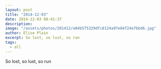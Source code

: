 ```yaml
---
layout: post
title: "2014-12-03"
date: 2014-12-03 08:41:37
description: 
image: "/assets/photos/201412/a04b575329dfc8124a97e84f24e7bbd6.jpg"
author: Elise Plain
excerpt: So lost, so lust, so run
tags: 
  - all
---
```


So lost, so lust, so run
<p></p>

